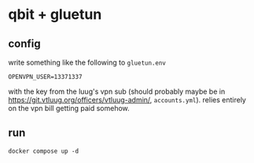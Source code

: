 # qbit + gluetun

## config

write something like the following to `gluetun.env` 

```
OPENVPN_USER=13371337
```

with the key from the luug's vpn sub (should probably maybe be in https://git.vtluug.org/officers/vtluug-admin/, `accounts.yml`). relies entirely on the vpn bill getting paid somehow.

## run

`docker compose up -d`
